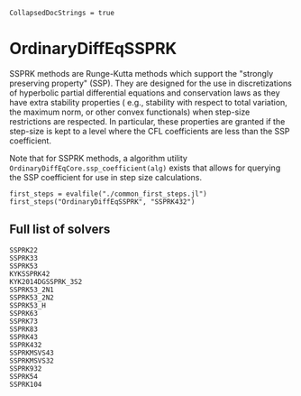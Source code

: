 ```@meta
CollapsedDocStrings = true
```

# OrdinaryDiffEqSSPRK

SSPRK methods are Runge-Kutta methods which support the "strongly preserving property" (SSP).
They are designed for the use in discretizations of hyperbolic partial differential equations and conservation laws
as they have extra stability properties ( e.g., stability with respect to total variation, the maximum norm, or other convex functionals)
when step-size restrictions are respected.
In particular, these properties are granted if the step-size is kept to a level where the CFL coefficients are less than the SSP coefficient.

Note that for SSPRK methods, a algorithm utility `OrdinaryDiffEqCore.ssp_coefficient(alg)` exists that allows for querying the SSP coefficient for use in step size calculations.

```@eval
first_steps = evalfile("./common_first_steps.jl")
first_steps("OrdinaryDiffEqSSPRK", "SSPRK432")
```

## Full list of solvers

```@docs
SSPRK22
SSPRK33
SSPRK53
KYKSSPRK42
KYK2014DGSSPRK_3S2
SSPRK53_2N1
SSPRK53_2N2
SSPRK53_H
SSPRK63
SSPRK73
SSPRK83
SSPRK43
SSPRK432
SSPRKMSVS43
SSPRKMSVS32
SSPRK932
SSPRK54
SSPRK104
```
